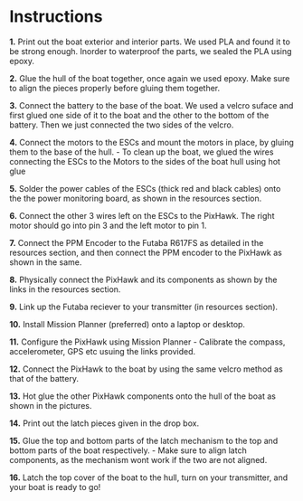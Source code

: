 # **Instructions**

**1.** Print out the boat exterior and interior parts. We used PLA and found it to be strong enough. Inorder to waterproof the parts, we sealed the PLA using epoxy.

**2.** Glue the hull of the boat together, once again we used epoxy. Make sure to align the pieces properly before gluing them together. 

**3.** Connect the battery to the base of the boat. We used a velcro suface and first glued one side of it to the boat and the other to the bottom of the battery. Then we just connected the two sides of the velcro. 

**4.** Connect the motors to the ESCs and mount the motors in place, by gluing them to the base of the hull.
            - To clean up the boat, we glued the wires connecting the ESCs to the Motors to the sides of the boat hull using hot glue

**5.** Solder the power cables of the ESCs (thick red and black cables) onto the the power monitoring board, as shown in the resources section.

**6.** Connect the other 3 wires left on the ESCs to the PixHawk. The right motor should go into pin 3 and the left motor to pin 1.

**7.** Connect the PPM Encoder to the Futaba R617FS as detailed in the resources section, and then connect the PPM encoder to the PixHawk as shown in the same. 

**8.** Physically connect the PixHawk and its components as shown by the links in the resources section.

**9.** Link up the Futaba reciever to your transmitter (in resources section).

**10.** Install Mission Planner (preferred) onto a laptop or desktop.

**11.** Configure the PixHawk using Mission Planner
            - Calibrate the compass, accelerometer, GPS etc usuing the links provided.

**12.** Connect the PixHawk to the boat by using the same velcro method as that of the battery. 

**13.** Hot glue the other PixHawk components onto the hull of the boat as shown in the pictures. 

**14.** Print out the latch pieces given in the drop box.

**15.** Glue the top and bottom parts of the latch mechanism to the top and bottom parts of the boat respectively.
            - Make sure to align latch components, as the mechanism wont work if the two are not aligned.

**16.** Latch the top cover of the boat to the hull, turn on your transmitter, and your boat is ready to go!
